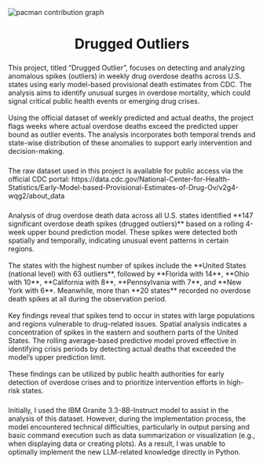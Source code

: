 <picture>
  <source media="(prefers-color-scheme: dark)" srcset="https://raw.githubusercontent.com/TheMostAncientDream-1864/TheMostAncientDream-1864/output/pacman-contribution-graph-dark.svg">
  <source media="(prefers-color-scheme: light)" srcset="https://raw.githubusercontent.com/TheMostAncientDream-1864/TheMostAncientDream-1864/output/pacman-contribution-graph.svg">
  <img alt="pacman contribution graph" src=".github/workflows">
</picture>

###

<h1 align="center">Drugged Outliers</h1>

###

<p align="left">This project, titled “Drugged Outlier”, focuses on detecting and analyzing anomalous spikes (outliers) in weekly drug overdose deaths across U.S. states using early model-based provisional death estimates from CDC. The analysis aims to identify unusual surges in overdose mortality, which could signal critical public health events or emerging drug crises.<br><br>Using the official dataset of weekly predicted and actual deaths, the project flags weeks where actual overdose deaths exceed the predicted upper bound as outlier events. The analysis incorporates both temporal trends and state-wise distribution of these anomalies to support early intervention and decision-making.</p>

###

<p align="left">The raw dataset used in this project is available for public access via the official CDC portal: https://data.cdc.gov/National-Center-for-Health-Statistics/Early-Model-based-Provisional-Estimates-of-Drug-Ov/v2g4-wqg2/about_data</p>

###

<p align="left">Analysis of drug overdose death data across all U.S. states identified **147 significant overdose death spikes (drugged outliers)** based on a rolling 4-week upper bound prediction model. These spikes were detected both spatially and temporally, indicating unusual event patterns in certain regions.<br><br>The states with the highest number of spikes include the **United States (national level) with 63 outliers**, followed by **Florida with 14**, **Ohio with 10**, **California with 8**, **Pennsylvania with 7**, and **New York with 6**. Meanwhile, more than **20 states** recorded no overdose death spikes at all during the observation period.<br><br>Key findings reveal that spikes tend to occur in states with large populations and regions vulnerable to drug-related issues. Spatial analysis indicates a concentration of spikes in the eastern and southern parts of the United States. The rolling average-based predictive model proved effective in identifying crisis periods by detecting actual deaths that exceeded the model’s upper prediction limit.<br><br>These findings can be utilized by public health authorities for early detection of overdose crises and to prioritize intervention efforts in high-risk states.</p>

###

<p align="left">Initially, I used the IBM Granite 3.3-8B-Instruct model to assist in the analysis of this dataset. However, during the implementation process, the model encountered technical difficulties, particularly in output parsing and basic command execution such as data summarization or visualization (e.g., when displaying data or creating plots). As a result, I was unable to optimally implement the new LLM-related knowledge directly in Python.</p>

###
